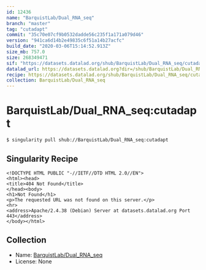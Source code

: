 ```yaml
---
id: 12436
name: "BarquistLab/Dual_RNA_seq"
branch: "master"
tag: "cutadapt"
commit: "35c70e07cf9b0532dadde56c235f1a171a079d46"
version: "941ca6d14b2e49835c6f51a14b27acfc"
build_date: "2020-03-06T15:14:52.913Z"
size_mb: 757.0
size: 268349471
sif: "https://datasets.datalad.org/shub/BarquistLab/Dual_RNA_seq/cutadapt/2020-03-06-35c70e07-941ca6d1/941ca6d14b2e49835c6f51a14b27acfc.sif"
datalad_url: https://datasets.datalad.org?dir=/shub/BarquistLab/Dual_RNA_seq/cutadapt/2020-03-06-35c70e07-941ca6d1/
recipe: https://datasets.datalad.org/shub/BarquistLab/Dual_RNA_seq/cutadapt/2020-03-06-35c70e07-941ca6d1/Singularity
collection: BarquistLab/Dual_RNA_seq
---
```


# BarquistLab/Dual_RNA_seq:cutadapt

```bash
$ singularity pull shub://BarquistLab/Dual_RNA_seq:cutadapt
```

## Singularity Recipe

```singularity
<!DOCTYPE HTML PUBLIC "-//IETF//DTD HTML 2.0//EN">
<html><head>
<title>404 Not Found</title>
</head><body>
<h1>Not Found</h1>
<p>The requested URL was not found on this server.</p>
<hr>
<address>Apache/2.4.38 (Debian) Server at datasets.datalad.org Port 443</address>
</body></html>
```

## Collection

 - Name: [BarquistLab/Dual_RNA_seq](https://github.com/BarquistLab/Dual_RNA_seq)
 - License: None

